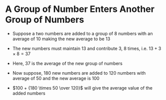 # A Group of Number Enters Another Group of Numbers

- Suppose a two numbers are added to a group of 8 numbers with an average of 10
making the new average to be 13

- The new numbers must maintain 13 and contribute 3, 8 times, i.e. $13 + 3 \times 8 = 37$

- Here, 37 is the average of the new group of numbers

- Now suppose, 180 new numbers are added to 120 numbers with average of 50 and
the new average is 100

- $100 + {180 \times 50 \over 120}$ will give the average value of the added numbers
